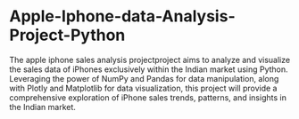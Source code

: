 # Apple-Iphone-data-Analysis-Project-Python

The apple iphone sales analysis projectproject aims to analyze and visualize the sales data of iPhones exclusively within the Indian market using Python. Leveraging the power of NumPy and Pandas for data manipulation, along with Plotly and Matplotlib for data visualization, this project will provide a comprehensive exploration of iPhone sales trends, patterns, and insights in the Indian market.


